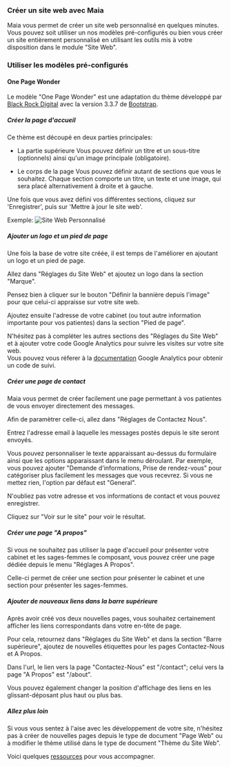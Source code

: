 ### Créer un site web avec Maia

Maia vous permet de créer un site web personnalisé en quelques minutes.
Vous pouvez soit utiliser un nos modèles pré-configurés ou bien vous créer un site entièrement personnalisé en utilisant les outils mis à votre disposition dans le module "Site Web".


### Utiliser les modèles pré-configurés

#### One Page Wonder

Le modèle "One Page Wonder" est une adaptation du thème développé par [Black Rock Digital](https://startbootstrap.com/template-overviews/one-page-wonder/) avec la version 3.3.7 de [Bootstrap](https://getbootstrap.com/docs/3.3/getting-started/).


##### Créer la page d'accueil

Ce thème est découpé en deux parties principales:

- La partie supérieure
Vous pouvez définir un titre et un sous-titre (optionnels) ainsi qu'un image principale (obligatoire).

- Le corps de la page
Vous pouvez définir autant de sections que vous le souhaitez. Chaque section comporte un titre, un texte et une image, qui sera placé alternativement à droite et à gauche.


Une fois que vous avez défini vos différentes sections, cliquez sur 'Enregistrer', puis sur 'Mettre à jour le site web'.

Exemple:
![Site Web Personnalisé](/docs/assets/img/website/test_website.png)


##### Ajouter un logo et un pied de page

Une fois la base de votre site créée, il est temps de l'améliorer en ajoutant un logo et un pied de page.

Allez dans "Réglages du Site Web" et ajoutez un logo dans la section "Marque".

Pensez bien à cliquer sur le bouton "Définir la bannière depuis l'image" pour que celui-ci appraisse sur votre site web.


Ajoutez ensuite l'adresse de votre cabinet (ou tout autre information importante pour vos patientes) dans la section "Pied de page".


N'hésitez pas à compléter les autres sections des "Réglages du Site Web" et à ajouter votre code Google Analytics pour suivre les visites sur votre site web.  
Vous pouvez vous réferer à la [documentation](https://support.google.com/analytics/answer/1008080?hl=fr) Google Analytics pour obtenir un code de suivi.


##### Créer une page de contact

Maia vous permet de créer facilement une page permettant à vos patientes de vous envoyer directement des messages.

Afin de paramètrer celle-ci, allez dans "Réglages de Contactez Nous".

Entrez l'adresse email à laquelle les messages postés depuis le site seront envoyés.

Vous pouvez personnaliser le texte apparaissant au-dessus du formulaire ainsi que les options apparaissant dans le menu déroulant.
Par exemple, vous pouvez ajouter "Demande d'informations, Prise de rendez-vous" pour catégoriser plus facilement les messages que vous recevrez.
Si vous ne mettez rien, l'option par défaut est "General".

N'oubliez pas votre adresse et vos informations de contact et vous pouvez enregistrer.

Cliquez sur "Voir sur le site" pour voir le résultat.


##### Créer une page "A propos"

Si vous ne souhaitez pas utiliser la page d'accueil pour présenter votre cabinet et les sages-femmes le composant, vous pouvez créer une page dédiée depuis le menu "Réglages A Propos".

Celle-ci permet de créer une section pour présenter le cabinet et une section pour présenter les sages-femmes.


##### Ajouter de nouveaux liens dans la barre supérieure

Après avoir créé vos deux nouvelles pages, vous souhaitez certainement afficher les liens correspondants dans votre en-tête de page.

Pour cela, retournez dans "Réglages du Site Web" et dans la section "Barre supérieure", ajoutez de nouvelles étiquettes pour les pages Contactez-Nous et A Propos.

Dans l'url, le lien vers la page "Contactez-Nous" est "/contact"; celui vers la page "A Propos" est "/about".

Vous pouvez également changer la position d'affichage des liens en les glissant-déposant plus haut ou plus bas.


##### Allez plus loin

Si vous vous sentez à l'aise avec les développement de votre site, n'hésitez pas à créer de nouvelles pages depuis le type de document "Page Web" ou à modifier le thème utilisé dans le type de document "Thème du Site Web".

Voici quelques [ressources](https://openclassrooms.com/courses/apprenez-a-creer-votre-site-web-avec-html5-et-css3) pour vous accompagner.

